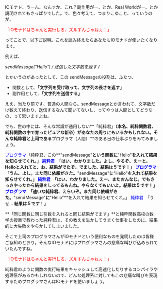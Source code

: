 <!--
title: IOモナドはちゃんと実行しろ、ズルすんじゃねぇ！
tags:  ポエム,FunctionalProgramming,Monad
id:    b255d7d26601fc5a41b4
-->
IOモナド、うーん、なんすか、これ？副作用がー、とか、Real Worldがー、とか説明されてもさっぱりでした。で、色々考えて、つまりこゆこと、っていうのが、

<font color="red">「IOモナドはちゃんと実行しろ、ズルすんじゃねぇ！」</font>

ってことで、以下ご説明。これを読み終えたらあなたもIOモナドが使いたくなります。

例えば、

**sendMessage("Hello")  /* 送信した文字数を返す */**

とかいうのがあったとして、この sendMessageの役割は、ふたつ、

- 関数として、**「文字列を受け取って、文字列の長さを返す」**
- 副作用として、**「文字列を送信する」**

ええ、当たり前です、普通の人間なら。sendMessageとか言われて、文字数だけ数えて終わり、送信するなんて聞いてないし、ってやつは人間としてどうなの、って思いますよね。

でも、世の中には、そんな常識が通用しない**「純粋君」**（本名、純粋関数君、純粋関数の中で育ったピュアな新卒）があなたの周りにもいるかもしれない。そんな純粋君と上司である**プログラマ（人間）**のある日の仕事ぶりをみてみましょう。

<font color="blue">プログラマ</font>「純粋君、この**"sendMessage"**という関数に**"Hello"**を入れて結果を知らせてくれ。」
<font color="blue">純粋君</font>　「はい、わかりました。よし、やるぞ、えーと、Helloと入れてと、お、結果がでたぞ、でました、**結果は５です！**」
<font color="blue">プログラマ</font>　「うん、よし。また同じ依頼がきた。**"sendMessage"**に**"Hello"**を入れて結果を知らせてくれ。」
<font color="blue">純粋君</font>　「はい、わかりました。えー、またおんなじ。でもさっきやったから結果をしってるもんね。やらなくてもいいよ。**結果は５です！**」
<font color="blue">プログラマ</font>　「速いな純粋君、えらいぞ。また同じ依頼がきた。**"sendMessage"**に**"Hello"**を入れて結果を知らせてくれ。」
<font color="blue">純粋君</font>　「うぜ... **結果は５です！**」

**「同じ関数に同じ引数を入れると同じ結果がでます」**と純粋関数高校の数学の授業で教わった純粋君は、その教えを生かしてうまく仕事をしたのに、結果的に大失敗をやらかしてしまいました。

そこで上司のプログラマさんがIOモナドという便利なものを発明したのは皆様ご存知のとおり。そんなIOモナドにはプログラマさんの悲痛な叫びが込められていたんですね。

<font color="red">「IOモナドはちゃんと実行しろ、ズルすんじゃねぇ！」</font>

純粋君のように関数の実行結果をキャッシュして高速化したりするコンパイラや処理系があるかもしれないので、どんな処理系に対してもこの悲痛な叫びを表現するためプログラマさんはIOモナドを使いましょう。

